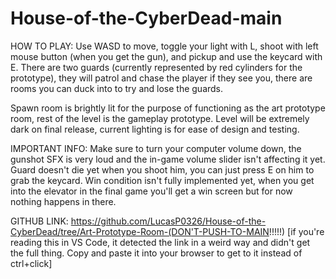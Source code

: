 # House-of-the-CyberDead-main
HOW TO PLAY:
Use WASD to move, toggle your light with L, shoot with left mouse button (when you get the gun), and pickup and use the keycard with E.
There are two guards (currently represented by red cylinders for the prototype), they will patrol and chase the player if they see you, there are rooms you can duck into to try and lose the guards.

Spawn room is brightly lit for the purpose of functioning as the art prototype room, rest of the level is the gameplay prototype. Level will be extremely dark on final release, current lighting is for ease of design and testing.

IMPORTANT INFO:
Make sure to turn your computer volume down, the gunshot SFX is very loud and the in-game volume slider isn't affecting it yet.
Guard doesn't die yet when you shoot him, you can just press E on him to grab the keycard.
Win condition isn't fully implemented yet, when you get into the elevator in the final game you'll get a win screen but for now nothing happens in there.

GITHUB LINK:
https://github.com/LucasP0326/House-of-the-CyberDead/tree/Art-Prototype-Room-(DON'T-PUSH-TO-MAIN!!!!!)
[if you're reading this in VS Code, it detected the link in a weird way and didn't get the full thing. Copy and paste it into your browser to get to it instead of ctrl+click]